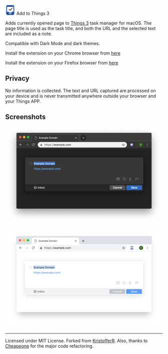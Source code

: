 <img src="images/icon-64.png" width="32" height="32" align="baseline" alt="Add to Things 3 logo"> Add to Things 3

Adds currently opened page to [Things 3](http://culturedcode.com/things/) task manager for macOS. The page title is used as the task title, and both the URL and the selected text are included as a note. 

Compatible with Dark Mode and dark themes.

Install the extension on your Chrome browser from [here](https://chromewebstore.google.com/detail/add-to-things-3/eeghakjpbmnmphbnbffghocjldpojgal)

Install the extension on your Firefox browser from [here](https://addons.mozilla.org/en-US/firefox/addon/add-to-things-3/)

## Privacy 
 
 No information is collected. The text and URL captured are processed on your device and is never transmitted anywhere outside your browser and your Things APP.

 ## Screenshots

![Add to Things 3 in Chrome (Dark Mode)](pictures/chrome-dark.png)

![Add to Things 3 in Chrome (Light Mode)](pictures/chrome-light.png)

---
Licensed under MIT License. Forked from [KristofferR](https://github.com/kristofferR/add-to-things-3). Also, thanks to [Cheapeone](https://github.com/cheapeone) for the major code refactoring.